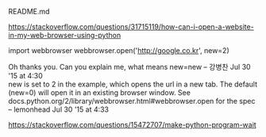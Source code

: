 README.md

<!-- import webbrowser -->
https://stackoverflow.com/questions/31715119/how-can-i-open-a-website-in-my-web-browser-using-python

import webbrowser
webbrowser.open('http://google.co.kr', new=2)

Oh thanks you. Can you explain me, what means new=new – 강병찬 Jul 30 '15 at 4:30 	 	
new is set to 2 in the example, which opens the url in a new tab. The default (new=0) will open it in an existing browser window. See docs.python.org/2/library/webbrowser.html#webbrowser.open for the spec – lemonhead Jul 30 '15 at 4:33 

<!-- Make my program wait.  -->
https://stackoverflow.com/questions/15472707/make-python-program-wait

